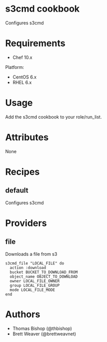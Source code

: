 # s3cmd cookbook
Configures s3cmd

# Requirements
* Chef 10.x

Platform:
* CentOS 6.x
* RHEL 6.x

# Usage
Add the s3cmd cookbook to your role/run_list.

# Attributes

None

# Recipes
## default
Configures s3cmd

# Providers
## file
Downloads a file from s3

    s3cmd_file "LOCAL_FILE" do
      action :download
      bucket BUCKET_TO_DOWNLOAD_FROM
      object_name OBJECT_TO_DOWNLOAD
      owner LOCAL_FILE_OWNER
      group LOCAL_FILE_GROUP
      mode LOCAL_FILE_MODE
    end

# Authors
* Thomas Bishop (@thbishop)
* Brett Weaver (@brettweavnet)
